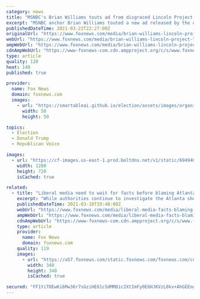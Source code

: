 ```yaml
---
category: news
title: "MSNBC's Brian Williams touts ad from disgraced Lincoln Project linking Trump to Atlanta spa shootings"
excerpt: "MSNBC anchor Brian Williams touted a new ad released by the disgraced Lincoln Project last week that tried to tie former President Donald Trump's rhetoric about the coronavirus to the March 16 Atlanta spa shootings."
publishedDateTime: 2021-03-22T22:27:00Z
originalUrl: "https://www.foxnews.com/media/brian-williams-lincoln-project-ties-trump-atlanta-shootings"
webUrl: "https://www.foxnews.com/media/brian-williams-lincoln-project-ties-trump-atlanta-shootings"
ampWebUrl: "https://www.foxnews.com/media/brian-williams-lincoln-project-ties-trump-atlanta-shootings.amp"
cdnAmpWebUrl: "https://www-foxnews-com.cdn.ampproject.org/c/s/www.foxnews.com/media/brian-williams-lincoln-project-ties-trump-atlanta-shootings.amp"
type: article
quality: 120
heat: 140
published: true

provider:
  name: Fox News
  domain: foxnews.com
  images:
    - url: "https://smartableai.github.io/election/assets/images/organizations/foxnews.com-50x50.jpg"
      width: 50
      height: 50

topics:
  - Election
  - Donald Trump
  - Republican Voice

images:
  - url: "https://cf-images.us-east-1.prod.boltdns.net/v1/static/694940094001/e1f9656d-7cba-4559-9dd2-a36443ecfd8d/7f4818ba-b646-453c-b190-fe2a5be20568/1280x720/match/image.jpg"
    width: 1280
    height: 720
    isCached: true

related:
  - title: "Liberal media need to wait for facts before blaming Atlanta shootings on Trump and racism, critics say"
    excerpt: "While authorities continue to investigate the Atlanta shootings, media watchdogs feel pundits and journalists should wait for the facts before casting racism as the motive."
    publishedDateTime: 2021-03-18T19:48:00Z
    webUrl: "https://www.foxnews.com/media/liberal-media-facts-blaming-atlanta-shootings-trump-critics-say"
    ampWebUrl: "https://www.foxnews.com/media/liberal-media-facts-blaming-atlanta-shootings-trump-critics-say.amp"
    cdnAmpWebUrl: "https://www-foxnews-com.cdn.ampproject.org/c/s/www.foxnews.com/media/liberal-media-facts-blaming-atlanta-shootings-trump-critics-say.amp"
    type: article
    provider:
      name: Fox News
      domain: foxnews.com
    quality: 119
    images:
      - url: "https://a57.foxnews.com/static.foxnews.com/foxnews.com/content/uploads/2020/11/340/340/Flood-pic.jpg?ve=1&tl=1"
        width: 340
        height: 340
        isCached: true

secured: "FF1YiTOEwKi6Mw36r7sGziHE61cSdMM8ic2XtImFy0E6HJKVzL0kx+AhGEEngMBNFmdTWO45Ex5myPQzt1gJBKNSMehOb1bKxteV7OeqrLvrU9fE+LDBtE4aX9YgprsTmJjSTe5Mw/tjV4MrQ//UNI6moOuc/eB2++5Pzimkbf/CofN20BT9fBfyXr02IpfXCqN7HxKLwdzSRNNlG7NJIjxMqQ10ZMnJbu9y4Z9LfI8W3d3PZmpn2aGPgPtW2/sdpHU2R6hwVXsRSaRAgraTJKol8s/DX6me6euK8PEPWC9lhglyQ9rgUkUIXu/pC441IYMSBFJ2hz51jmjV6W78OYgqLrUHh2KflUOL4wYs2YA=;xND81Lqiej8wwrQ/dTbejw=="
---
```


